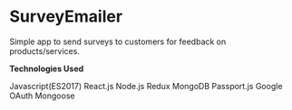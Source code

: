 # SurveyEmailer

Simple app to send surveys to customers for feedback on products/services.

**Technologies Used**

Javascript(ES2017)
React.js
Node.js
Redux
MongoDB
Passport.js
Google OAuth
Mongoose

